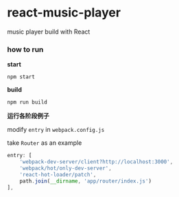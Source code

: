 # react-music-player
music player build with React

### how to run

**start**
```shell
npm start
```

**build**
```shell
npm run build
```

**运行各阶段例子**

modify `entry` in `webpack.config.js`

take `Router` as an example
```javascript
entry: [
    'webpack-dev-server/client?http://localhost:3000',
    'webpack/hot/only-dev-server',
    'react-hot-loader/patch',
    path.join(__dirname, 'app/router/index.js')
],
```
